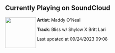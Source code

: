 ## Currently Playing on SoundCloud

[<img align="left" width="100" src="https://i1.sndcdn.com/artworks-keyjtdJm2gSVWSy5-9yd8aA-t500x500.jpg">](https://soundcloud.com/maddy-oneal/bliss-w-shylow-x-britt-lari?in=maddy-oneal/sets/mind-over-matter-ep-1)

**Artist**: Maddy O'Neal 

**Track**: Bliss w/ Shylow X Britt Lari

Last updated at 09/24/2023 09:08
